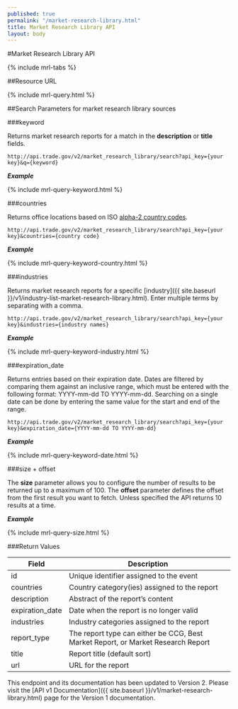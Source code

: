 ```yaml
---
published: true
permalink: "/market-research-library.html"
title: Market Research Library API
layout: body
---
```


#Market Research Library API

{% include mrl-tabs %}

##Resource URL

{% include mrl-query.html %}

##Search Parameters for market research library sources

###keyword

Returns market research reports for a match in the **description** or **title** fields.

    http://api.trade.gov/v2/market_research_library/search?api_key={your key}&q={keyword}

**_Example_**

{% include mrl-query-keyword.html %}

<!---    
**_Example_**

[http://api.trade.gov/v2/market_research_library/search?q=modernization](http://api.trade.gov/v2/market_research_library/search?q=modernization)
-->

###countries

Returns office locations based on ISO [alpha-2 country codes](http://www.iso.org/iso/home/standards/country_codes/country_names_and_code_elements.htm).

    http://api.trade.gov/v2/market_research_library/search?api_key={your key}&countries={country code}
    
**_Example_**

{% include mrl-query-keyword-country.html %}

<!---    

**_Example_**

[http://api.trade.gov/v2/market_research_library/search?countries=MX](http://api.trade.gov/v2/market_research_library/search?countries=MX)

-->

###industries

Returns market research reports for a specific [industry]({{ site.baseurl }}/v1/industry-list-market-research-library.html).  Enter multiple terms by separating with a comma.

    http://api.trade.gov/v2/market_research_library/search?api_key={your key}&industries={industry names}

**_Example_**

{% include mrl-query-keyword-industry.html %}

<!---    
**_Example_**

[http://api.trade.gov/v2/market_research_library/search?industries=agribusiness,energy & mining](http://api.trade.gov/v2/market_research_library/search?industries=agribusiness,energy & mining)
-->

###expiration_date

Returns entries based on their expiration date.  Dates are filtered by comparing them against an inclusive range, which must be entered with the following format:  YYYY-mm-dd TO YYYY-mm-dd.  Searching on a single date can be done by entering the same value for the start and end of the range.


    http://api.trade.gov/v2/market_research_library/search?api_key={your key}&expiration_date={YYYY-mm-dd TO YYYY-mm-dd}

**_Example_**

{% include mrl-query-keyword-date.html %}

<!---    
**_Example_**

[http://api.trade.gov/v2/market_research_library/search?expiration_date=2015-03-25 TO 2015-12-31](http://api.trade.gov/v2/market_research_library/search?expiration_date=2015-03-25 TO 2015-12-31)
-->

###size + offset

The **size** parameter allows you to configure the number of results to be returned up to a maximum of 100. The **offset** parameter defines the offset from the first result you want to fetch. Unless specified the API returns 10 results at a time.

**_Example_**

{% include mrl-query-size.html %}

<!---    
**_Example_**

[http://api.trade.gov/v2/market_research_library/search?country=BR&size=1&offset=1](http://api.trade.gov/v2/market_research_library/search?country=CA&size=1&offset=1)
-->

###Return Values

| Field           | Description                                                     |
| --------------- | --------------------------------------------------------------- |
| id              | Unique identifier assigned to the event                         |
| countries       | Country category(ies) assigned to the report                    |
| description     | Abstract of the report’s content                                |
| expiration_date | Date when the report is no longer valid                         |
| industries        | Industry categories assigned to the report                        |
| report_type     | The report type can either be CCG, Best Market Report, or Market Research Report|
| title           | Report title  (default sort)                                    |
| url             | URL for the report                                              |


This endpoint and its documentation has been updated to Version 2. Please visit the [API v1 Documentation]({{ site.baseurl }}/v1/market-research-library.html) page for the Version 1 documentation.